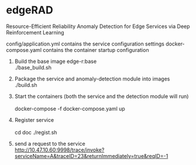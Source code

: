 # edgeRAD
Resource-Efficient Reliability Anomaly Detection for Edge Services via Deep Reinforcement Learning


config/application.yml contains the service configuration settings
docker-compose.yaml contains the container startup configuration

1. Build the base image edge-r:base <br>
./base_build.sh

2. Package the service and anomaly-detection module into images<br>
./build.sh

3. Start the containers (both the service and the detection module will run)<br>   
docker-compose -f docker-compose.yaml up

4. Register service<br>  
cd doc
./regist.sh

5. send a request to the service<br> 
http://10.47.10.60:9998/trace/invoke?serviceName=A&traceID=23&returnImmediately=true&reqID=-1
